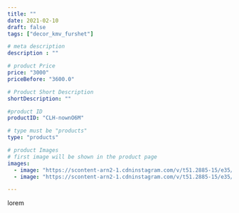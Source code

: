 ```yaml
---
title: ""
date: 2021-02-10
draft: false
tags: ["decor_kmv_furshet"]

# meta description
description : ""

# product Price
price: "3000"
priceBefore: "3600.0"

# Product Short Description
shortDescription: ""

#product ID
productID: "CLH-nownO6M"

# type must be "products"
type: "products"

# product Images
# first image will be shown in the product page
images:
  - image: "https://scontent-arn2-1.cdninstagram.com/v/t51.2885-15/e35/p1080x1080/148393645_1055571521593204_9060264139901539674_n.jpg?tp=1&_nc_ht=scontent-arn2-1.cdninstagram.com&_nc_cat=104&_nc_ohc=qnaNnXeVBFAAX_dbX-n&oh=cd5a9a8671c4331b7c62c0fccff8dbb1&oe=606B1CB8&ig_cache_key=MjUwNjI0NzExODI3NDg3ODEyMA%3D%3D.2"
  - image: "https://scontent-arn2-1.cdninstagram.com/v/t51.2885-15/e35/p1080x1080/147861735_235184271533319_6615609332326210883_n.jpg?tp=1&_nc_ht=scontent-arn2-1.cdninstagram.com&_nc_cat=103&_nc_ohc=dRmetzR8ka8AX9nqsYM&oh=236efbd68215f0c06484b028dd9ab711&oe=606C81C7&ig_cache_key=MjUwNjI0NzExODI4MzE2NzA4Mg%3D%3D.2"

---
```

lorem

